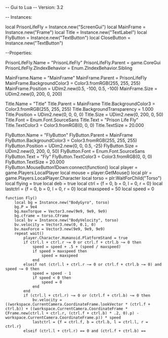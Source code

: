 -- Gui to Lua
-- Version: 3.2

-- Instances:

local PrisonLifeFly = Instance.new("ScreenGui")
local MainFrame = Instance.new("Frame")
local Title = Instance.new("TextLabel")
local FlyButton = Instance.new("TextButton")
local CloseButton = Instance.new("TextButton")

--Properties:

PrisonLifeFly.Name = "PrisonLifeFly"
PrisonLifeFly.Parent = game.CoreGui
PrisonLifeFly.ZIndexBehavior = Enum.ZIndexBehavior.Sibling

MainFrame.Name = "MainFrame"
MainFrame.Parent = PrisonLifeFly
MainFrame.BackgroundColor3 = Color3.fromRGB(255, 255, 255)
MainFrame.Position = UDim2.new(0.5, -100, 0.5, -100)
MainFrame.Size = UDim2.new(0, 200, 0, 200)

Title.Name = "Title"
Title.Parent = MainFrame
Title.BackgroundColor3 = Color3.fromRGB(255, 255, 255)
Title.BackgroundTransparency = 1.000
Title.Position = UDim2.new(0, 0, 0, 0)
Title.Size = UDim2.new(0, 200, 0, 50)
Title.Font = Enum.Font.SourceSans
Title.Text = "Prison Life Fly"
Title.TextColor3 = Color3.fromRGB(0, 0, 0)
Title.TextSize = 20.000

FlyButton.Name = "FlyButton"
FlyButton.Parent = MainFrame
FlyButton.BackgroundColor3 = Color3.fromRGB(255, 255, 255)
FlyButton.Position = UDim2.new(0, 0, 0.5, -25)
FlyButton.Size = UDim2.new(0, 200, 0, 50)
FlyButton.Font = Enum.Font.SourceSans
FlyButton.Text = "Fly"
FlyButton.TextColor3 = Color3.fromRGB(0, 0, 0)
FlyButton.TextSize = 20.000
FlyButton.MouseButton1Down:connect(function()
    local player = game.Players.LocalPlayer
    local mouse = player:GetMouse()
    local plr = game.Players.LocalPlayer.Character
    local torso = plr:WaitForChild("Torso")
    local flying = true
    local deb = true
    local ctrl = {f = 0, b = 0, l = 0, r = 0}
    local lastctrl = {f = 0, b = 0, l = 0, r = 0}
    local maxspeed = 50
    local speed = 0

    function Fly()
        local bg = Instance.new("BodyGyro", torso)
        bg.P = 9e4
        bg.maxTorque = Vector3.new(9e9, 9e9, 9e9)
        bg.cframe = torso.CFrame
        local bv = Instance.new("BodyVelocity", torso)
        bv.velocity = Vector3.new(0, 0.1, 0)
        bv.maxForce = Vector3.new(9e9, 9e9, 9e9)
        repeat wait()
            player.Character.Humanoid.PlatformStand = true
            if ctrl.l + ctrl.r ~= 0 or ctrl.f + ctrl.b ~= 0 then
                speed = speed + .5 + (speed / maxspeed)
                if speed > maxspeed then
                    speed = maxspeed
                end
            elseif not (ctrl.l + ctrl.r ~= 0 or ctrl.f + ctrl.b ~= 0) and speed ~= 0 then
                speed = speed - 1
                if speed < 0 then
                    speed = 0
                end
            end
            if (ctrl.l + ctrl.r) ~= 0 or (ctrl.f + ctrl.b) ~= 0 then
                bv.velocity = ((workspace.CurrentCamera.CoordinateFrame.lookVector * (ctrl.f + ctrl.b)) + ((workspace.CurrentCamera.CoordinateFrame * CFrame.new(ctrl.l + ctrl.r, (ctrl.f + ctrl.b) * .2, 0).p) - workspace.CurrentCamera.CoordinateFrame.p)) * speed
                lastctrl = {f = ctrl.f, b = ctrl.b, l = ctrl.l, r = ctrl.r}
            elseif (ctrl.l + ctrl.r) == 0 and (ctrl.f + ctrl.b) ==
